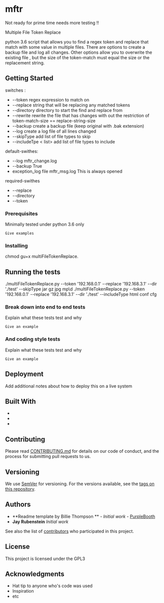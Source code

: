 # mftr

Not ready for prime time needs more testing !!

 Multiple File Token Replace 

python 3.6 script that allows you  to find a regex token and replace that match with some value in multiple files.  There are options to create a backup file and log all changes.  Other options allow you to overwrite the existing file , but the size of the token-match must equal the size or the replacement string. 


## Getting Started

switches :
* --token <t>  regex expression to match on
* --replace <r> string that will be replacing any matched tokens
* --directory <d>  directory to start the find and replace from 
* --rewrite    rewrite the file that has changes with out the restriction of  token-match-size == replace-string-size
* --backup     create a backup file (keep original with .bak extension)
* --log <l>    create a log file of all lines changed 
* --skipType <list>  add list of file types to skip
* --includeTpe < list> add list of file types to include 

default-swithes:
* --log     mftr_change.log
* --backup  True
* exception_log file mftr_msg.log  This is always opened 

required-swithes
* --replace
* --directory
* --token

### Prerequisites

Minimally tested under python 3.6 only

```
Give examples
```

### Installing

chmod gu+x multiFileTokenReplace.



## Running the tests

./multiFileTokenReplace.py --token '192.168.0.1' --replace '192.168.3.1' --dir './test' --skipType jar gz jpg mp\d 
./multiFileTokenReplace.py --token '192.168.0.1' --replace '192.168.3.1' --dir './test' --includeType html conf cfg

### Break down into end to end tests

Explain what these tests test and why

```
Give an example
```

### And coding style tests

Explain what these tests test and why

```
Give an example
```

## Deployment

Add additional notes about how to deploy this on a live system

## Built With

* 
* 
* 

## Contributing

Please read [CONTRIBUTING.md](https://gist.github.com/PurpleBooth/b24679402957c63ec426) for details on our code of conduct, and the process for submitting pull requests to us.

## Versioning

We use [SemVer](http://semver.org/) for versioning. For the versions available, see the [tags on this repository](https://github.com/your/project/tags). 

## Authors

* **Readme template by Billie Thompson ** - *Initial work* - [PurpleBooth](https://github.com/PurpleBooth)
* **Jay Rubenstein** *Initial work*

See also the list of [contributors](https://github.com/your/project/contributors) who participated in this project.

## License

This project is licensed under the GPL3 

## Acknowledgments

* Hat tip to anyone who's code was used
* Inspiration
* etc
